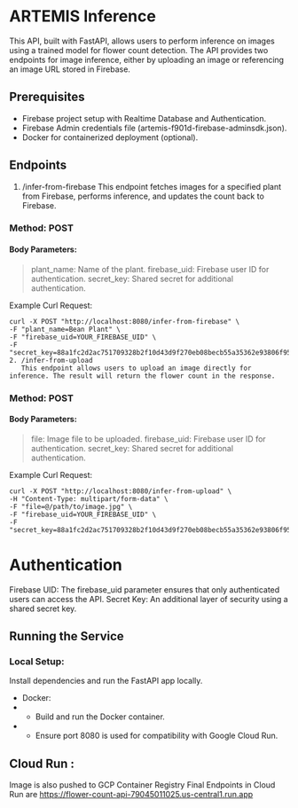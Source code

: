 # ARTEMIS Inference
This API, built with FastAPI, allows users to perform inference on images using a trained model for flower count detection. The API provides two endpoints for image inference, either by uploading an image or referencing an image URL stored in Firebase.

## Prerequisites
- Firebase project setup with Realtime Database and Authentication.
- Firebase Admin credentials file (artemis-f901d-firebase-adminsdk.json).
- Docker for containerized deployment (optional).

## Endpoints
1. /infer-from-firebase
   This endpoint fetches images for a specified plant from Firebase, performs inference, and updates the count back to Firebase.

### Method: POST
#### Body Parameters:

> plant_name: Name of the plant.
firebase_uid: Firebase user ID for authentication.
secret_key: Shared secret for additional authentication.
>

Example Curl Request:
```
curl -X POST "http://localhost:8080/infer-from-firebase" \
-F "plant_name=Bean Plant" \
-F "firebase_uid=YOUR_FIREBASE_UID" \
-F "secret_key=88a1fc2d2ac751709328b2f10d43d9f270eb08becb55a35362e93806f953ce0f"
2. /infer-from-upload
   This endpoint allows users to upload an image directly for inference. The result will return the flower count in the response.
```

### Method: POST
#### Body Parameters:

>file: Image file to be uploaded.
firebase_uid: Firebase user ID for authentication.
secret_key: Shared secret for additional authentication.

Example Curl Request:

```
curl -X POST "http://localhost:8080/infer-from-upload" \
-H "Content-Type: multipart/form-data" \
-F "file=@/path/to/image.jpg" \
-F "firebase_uid=YOUR_FIREBASE_UID" \
-F "secret_key=88a1fc2d2ac751709328b2f10d43d9f270eb08becb55a35362e93806f953ce0f"
```

# Authentication
Firebase UID: The firebase_uid parameter ensures that only authenticated users can access the API.
Secret Key: An additional layer of security using a shared secret key.

## Running the Service

### Local Setup:
Install dependencies and run the FastAPI app locally.
- Docker:
- - Build and run the Docker container.
- - Ensure port 8080 is used for compatibility with Google Cloud Run.
## Cloud Run :
Image is also pushed to GCP Container Registry
Final Endpoints in Cloud Run are
https://flower-count-api-79045011025.us-central1.run.app
